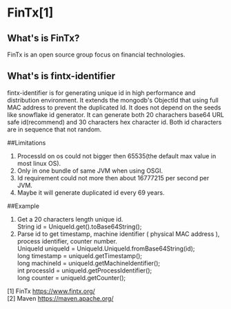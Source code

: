 # FinTx[1]

## What's is FinTx?

FinTx is an open source group focus on financial technologies.

## What's is fintx-identifier

fintx-identifier is for generating unique id in high performance and distribution environment. It extends the mongodb's ObjectId that using full MAC address to prevent the duplicated Id. It does not depend on the seeds like snowflake id generator. It can generate both 20 charachers base64 URL safe id(recommend) and 30 characters hex character id. Both id characters are in sequence that not random.

##Limitations
1. ProcessId on os could not bigger then 65535(the default max value in most linux OS).    
2. Only in one bundle of same JVM when using OSGI.    
3. Id requirement could not more then about 16777215 per second per JVM.    
4. Maybe it will generate duplicated id every 69 years.

##Example
1. Get a 20 characters length unique id.    
    String id = UniqueId.get().toBase64String();
2. Parse id to get timestamp, machine identifier ( physical MAC address ), process identifier, counter number.    
    UniqueId uniqueId = UniqueId.UniqueId.fromBase64String(id);    
    long timestamp = uniqueId.getTimestamp();    
    long machineId = uniqueId.getMachineIdentifier();    
    int processId = uniqueId.getProcessIdentifier();    
    long counter = uniqueId.getCounter();    

[1] FinTx https://www.fintx.org/    
[2] Maven https://maven.apache.org/    
